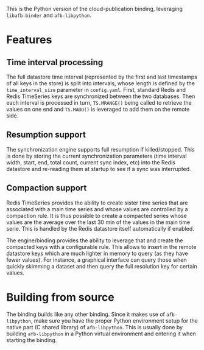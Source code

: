 This is the Python version of the cloud-publication binding, leveraging
`libafb-binder` and `afb-libpython`.

# Features

## Time interval processing

The full datastore time interval (represented by the first and last timestamps
of all keys in the store) is split into intervals, whose length is defined by the
`time_interval_size` parameter in `config.yaml`. First, standard Redis and Redis
TimeSeries keys are synchronized between the two databases. Then each interval is
processed in turn, `TS.MRANGE()` being called to retrieve the values on one end
and `TS.MADD()` is leveraged to add them on the remote side.

## Resumption support

The synchronization engine supports full resumption if killed/stopped. This is
done by storing the current synchronization parameters (time interval width,
start, end, total count, current sync index, etc) into the Redis datastore and
re-reading them at startup to see if a sync was interrupted.

## Compaction support

Redis TimeSeries provides the ability to create sister time series that are
associated with a main time series and whose values are controlled by a
compaction rule. It is thus possible to create a compacted series whose values
are the average over the last 30 min of the values in the main time serie. This
is handled by the Redis datastore itself automatically if enabled.

The engine/binding provides the ability to leverage that and create the
compacted keys with a configurable rule. This allows to insert in the remote
datastore keys which are much lighter in memory to query (as they have fewer
values). For instance, a graphical interface can query those when quickly
skimming a dataset and then query the full resolution key for certain values.

# Building from source

The binding builds like any other binding. Since it makes use of
`afb-libpython`, make sure you have the proper Python environment setup for the
native part (C shared library) of `afb-libpython`. This is usually done by
building `afb-libpython` in a Python virtual environment and entering it when
starting the binding.
